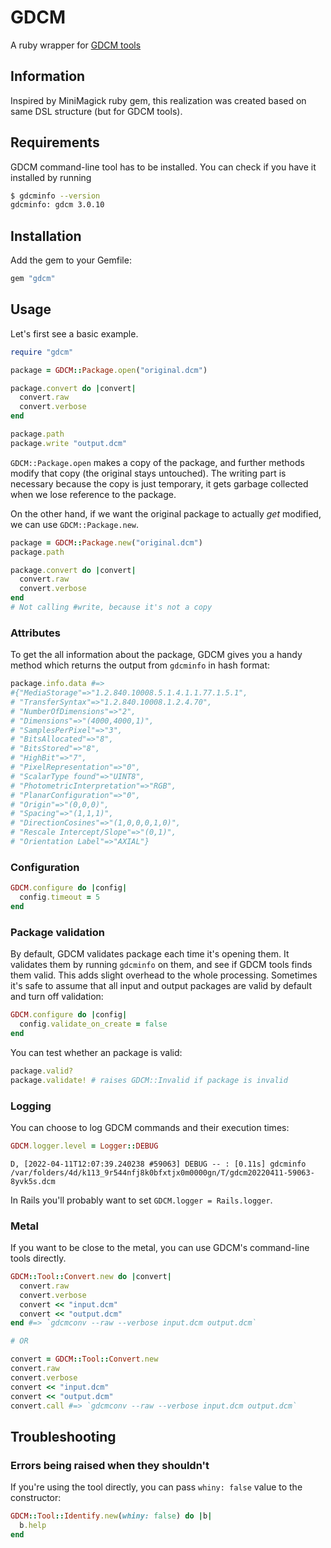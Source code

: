 # GDCM

A ruby wrapper for [GDCM tools](http://gdcm.sourceforge.net/)

## Information

Inspired by MiniMagick ruby gem, this realization was created based on same DSL structure (but for GDCM tools).

## Requirements

GDCM command-line tool has to be installed. You can
check if you have it installed by running

```sh
$ gdcminfo --version
gdcminfo: gdcm 3.0.10
```

## Installation

Add the gem to your Gemfile:

```rb
gem "gdcm"
```

## Usage

Let's first see a basic example.

```rb
require "gdcm"

package = GDCM::Package.open("original.dcm")

package.convert do |convert|
  convert.raw
  convert.verbose
end

package.path
package.write "output.dcm"
```

`GDCM::Package.open` makes a copy of the package, and further methods modify
that copy (the original stays untouched). The writing part is necessary because
the copy is just temporary, it gets garbage collected when we lose reference
to the package.


On the other hand, if we want the original package to actually *get* modified,
we can use `GDCM::Package.new`.

```rb
package = GDCM::Package.new("original.dcm")
package.path

package.convert do |convert|
  convert.raw
  convert.verbose
end
# Not calling #write, because it's not a copy
```

### Attributes


To get the all information about the package, GDCM gives you a handy method
which returns the output from `gdcminfo` in hash format:

```rb
package.info.data #=>
#{"MediaStorage"=>"1.2.840.10008.5.1.4.1.1.77.1.5.1",                             
# "TransferSyntax"=>"1.2.840.10008.1.2.4.70",                                     
# "NumberOfDimensions"=>"2",                                                      
# "Dimensions"=>"(4000,4000,1)",                                                  
# "SamplesPerPixel"=>"3",                                                         
# "BitsAllocated"=>"8",                                                           
# "BitsStored"=>"8",                                                              
# "HighBit"=>"7",                                                                 
# "PixelRepresentation"=>"0",                                                     
# "ScalarType found"=>"UINT8",                                                    
# "PhotometricInterpretation"=>"RGB",                                             
# "PlanarConfiguration"=>"0",                                                     
# "Origin"=>"(0,0,0)",                                                            
# "Spacing"=>"(1,1,1)",
# "DirectionCosines"=>"(1,0,0,0,1,0)",
# "Rescale Intercept/Slope"=>"(0,1)",
# "Orientation Label"=>"AXIAL"}
```


### Configuration

```rb
GDCM.configure do |config|
  config.timeout = 5
end
```

### Package validation

By default, GDCM validates package each time it's opening them. It
validates them by running `gdcminfo` on them, and see if GDCM tools finds
them valid. This adds slight overhead to the whole processing. Sometimes it's
safe to assume that all input and output packages are valid by default and turn
off validation:

```rb
GDCM.configure do |config|
  config.validate_on_create = false
end
```

You can test whether an package is valid:

```rb
package.valid?
package.validate! # raises GDCM::Invalid if package is invalid
```

### Logging

You can choose to log GDCM commands and their execution times:

```rb
GDCM.logger.level = Logger::DEBUG
```
```
D, [2022-04-11T12:07:39.240238 #59063] DEBUG -- : [0.11s] gdcminfo /var/folders/4d/k113_9r544nfj8k0bfxtjx0m0000gn/T/gdcm20220411-59063-8yvk5s.dcm
```

In Rails you'll probably want to set `GDCM.logger = Rails.logger`.

### Metal

If you want to be close to the metal, you can use GDCM's command-line
tools directly.

```rb
GDCM::Tool::Convert.new do |convert|
  convert.raw
  convert.verbose
  convert << "input.dcm"
  convert << "output.dcm"
end #=> `gdcmconv --raw --verbose input.dcm output.dcm`

# OR

convert = GDCM::Tool::Convert.new
convert.raw
convert.verbose
convert << "input.dcm"
convert << "output.dcm"
convert.call #=> `gdcmconv --raw --verbose input.dcm output.dcm`
```

## Troubleshooting

### Errors being raised when they shouldn't


If you're using the tool directly, you can pass `whiny: false` value to the
constructor:

```rb
GDCM::Tool::Identify.new(whiny: false) do |b|
  b.help
end
```
